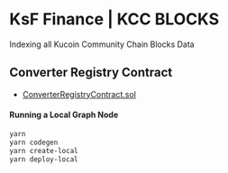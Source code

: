 # KsF Finance | KCC BLOCKS

Indexing all Kucoin Community Chain Blocks Data

## Converter Registry Contract

- [ConverterRegistryContract.sol](https://explorer.kcc.io/en/address/0x9dfba811a98a78aed3e39f8b303c7121ce9c2558)

#### Running a Local Graph Node

```sh
yarn
yarn codegen
yarn create-local
yarn deploy-local
```
